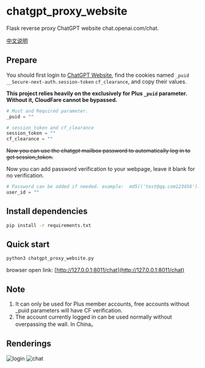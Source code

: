 # chatgpt_proxy_website
Flask reverse proxy ChatGPT website chat.openai.com/chat.

[中文说明](https://github.com/cooolr/chatgpt_plus_proxy_website/blob/main/README_ZN.md)

## Prepare

You should first login to [ChatGPT Website](https://chat.openai.com/chat), find the cookies named `_puid` `__Secure-next-auth.session-token` `cf_clearance`, and copy their values.

**This project relies heavily on the exclusively for Plus `_puid` parameter. Without it, CloudFare cannot be bypassed.**

``` python
# Must and Required parameter.
_puid = ""

# session_token and cf_clearance
session_token = ""
cf_clearance = ""
```

~~Now you can use the chatgpt mailbox password to automatically log in to get session_token.~~

Now you can add password verification to your webpage, leave it blank for no verification.

``` python
# Password can be added if needed. example:  md5(('test@qq.com123456').encode()).hexdigest()
user_id = ""
```

## Install dependencies

``` bash
pip install -r requirements.txt
```

## Quick start

``` bash
python3 chatgpt_proxy_website.py
```

browser open link: [http://127.0.0.1:8011/chat](http://127.0.0.1:8011/chat)

## Note

1. It can only be used for Plus member accounts, free accounts without _puid parameters will have CF verification.
2. The account currently logged in can be used normally without overpassing the wall. In China。

## Renderings
![login](https://github.com/cooolr/chatgpt_plus_proxy_website/blob/main/login.png)
![chat](https://github.com/cooolr/chatgpt_plus_proxy_website/blob/main/chat.png)
